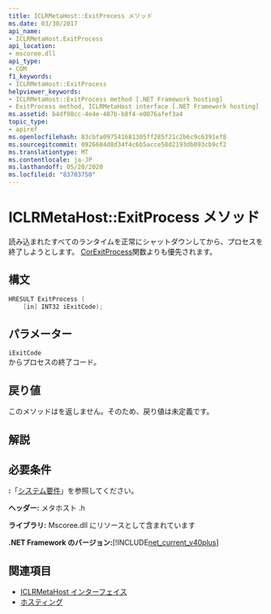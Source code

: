 ```yaml
---
title: ICLRMetaHost::ExitProcess メソッド
ms.date: 03/30/2017
api_name:
- ICLRMetaHost.ExitProcess
api_location:
- mscoree.dll
api_type:
- COM
f1_keywords:
- ICLRMetaHost::ExitProcess
helpviewer_keywords:
- ICLRMetaHost::ExitProcess method [.NET Framework hosting]
- ExitProcess method, ICLRMetaHost interface [.NET Framework hosting]
ms.assetid: b4df98cc-4e4e-407b-b8f4-e0076afef3a4
topic_type:
- apiref
ms.openlocfilehash: 83cbfa097541681305ff285f21c2b6c9c6391ef8
ms.sourcegitcommit: 0926684d8d34f4c6b5acce58d2193db093cb9cf2
ms.translationtype: MT
ms.contentlocale: ja-JP
ms.lasthandoff: 05/20/2020
ms.locfileid: "83703750"
---
```

# <a name="iclrmetahostexitprocess-method"></a>ICLRMetaHost::ExitProcess メソッド
読み込まれたすべてのランタイムを正常にシャットダウンしてから、プロセスを終了しようとします。 [CorExitProcess](corexitprocess-function.md)関数よりも優先されます。  
  
## <a name="syntax"></a>構文  
  
```cpp  
HRESULT ExitProcess (  
    [in] INT32 iExitCode);  
```  
  
## <a name="parameters"></a>パラメーター  
 `iExitCode`  
 からプロセスの終了コード。  
  
## <a name="return-value"></a>戻り値  
 このメソッドはを返しません。そのため、戻り値は未定義です。  
  
## <a name="remarks"></a>解説  
  
## <a name="requirements"></a>必要条件  
 **:**「[システム要件](../../get-started/system-requirements.md)」を参照してください。  
  
 **ヘッダー:** メタホスト .h  
  
 **ライブラリ:** Mscoree.dll にリソースとして含まれています  
  
 **.NET Framework のバージョン:**[!INCLUDE[net_current_v40plus](../../../../includes/net-current-v40plus-md.md)]  
  
## <a name="see-also"></a>関連項目

- [ICLRMetaHost インターフェイス](iclrmetahost-interface.md)
- [ホスティング](index.md)
